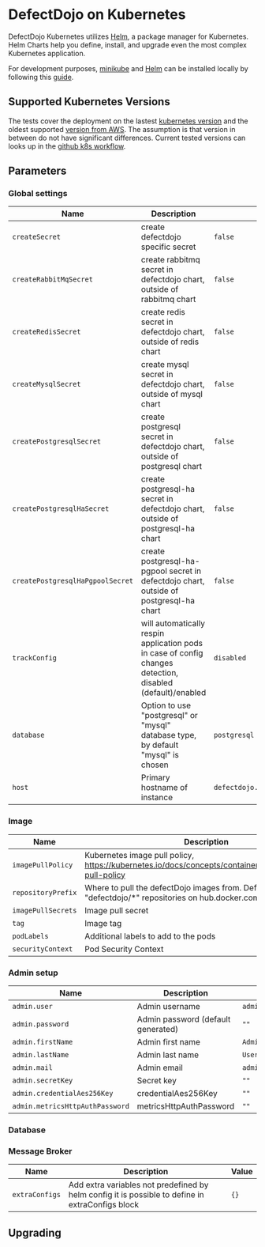# DefectDojo on Kubernetes

DefectDojo Kubernetes utilizes [Helm](https://helm.sh/), a
package manager for Kubernetes. Helm Charts help you define, install, and
upgrade even the most complex Kubernetes application.

For development purposes,
[minikube](https://kubernetes.io/docs/tasks/tools/install-minikube/)
and [Helm](https://helm.sh/) can be installed locally by following
this [guide](https://helm.sh/docs/using_helm/#installing-helm).

## Supported Kubernetes Versions
The tests cover the deployment on the lastest [kubernetes version](https://kubernetes.io/releases/) and the oldest supported [version from AWS](https://docs.aws.amazon.com/eks/latest/userguide/kubernetes-versions.html#available-versions). The assumption is that version in between do not have significant differences. Current tested versions can looks up in the [github k8s workflow](https://github.com/DefectDojo/django-DefectDojo/blob/master/.github/workflows/k8s-testing.yml).

## Parameters

### Global settings

| Name                             | Description                                                                                                | Value                               |
| -------------------------------- | ---------------------------------------------------------------------------------------------------------- | ----------------------------------- |
| `createSecret`                   | create defectdojo specific secret                                                                          | `false`                             |
| `createRabbitMqSecret`           | create rabbitmq secret in defectdojo chart, outside of rabbitmq chart                                      | `false`                             |
| `createRedisSecret`              | create redis secret in defectdojo chart, outside of redis chart                                            | `false`                             |
| `createMysqlSecret`              | create mysql secret in defectdojo chart, outside of mysql chart                                            | `false`                             |
| `createPostgresqlSecret`         | create postgresql secret in defectdojo chart, outside of postgresql chart                                  | `false`                             |
| `createPostgresqlHaSecret`       | create postgresql-ha secret in defectdojo chart, outside of postgresql-ha chart                            | `false`                             |
| `createPostgresqlHaPgpoolSecret` | create postgresql-ha-pgpool secret in defectdojo chart, outside of postgresql-ha chart                     | `false`                             |
| `trackConfig`                    | will automatically respin application pods in case of config changes detection, disabled (default)/enabled | `disabled`                          |
| `database`                       | Option to use "postgresql" or "mysql" database type, by default "mysql" is chosen                          | `postgresql`                        |
| `host`                           | Primary hostname of instance                                                                               | `defectdojo.default.minikube.local` |


### Image

| Name               | Description                                                                                            | Value        |
| ------------------ | ------------------------------------------------------------------------------------------------------ | ------------ |
| `imagePullPolicy`  | Kubernetes image pull policy, https://kubernetes.io/docs/concepts/containers/images/#image-pull-policy | `Always`     |
| `repositoryPrefix` | Where to pull the defectDojo images from. Defaults to "defectdojo/*" repositories on hub.docker.com    | `defectdojo` |
| `imagePullSecrets` | Image pull secret                                                                                      | `[]`         |
| `tag`              | Image tag                                                                                              | `latest`     |
| `podLabels`        | Additional labels to add to the pods                                                                   | `{}`         |
| `securityContext`  | Pod Security Context                                                                                   | `undefined`  |


### Admin setup

| Name                            | Description                        | Value                    |
| ------------------------------- | ---------------------------------- | ------------------------ |
| `admin.user`                    | Admin username                     | `admin`                  |
| `admin.password`                | Admin password (default generated) | `""`                     |
| `admin.firstName`               | Admin first name                   | `Administrator`          |
| `admin.lastName`                | Admin last name                    | `User`                   |
| `admin.mail`                    | Admin email                        | `admin@defectdojo.local` |
| `admin.secretKey`               | Secret key                         | `""`                     |
| `admin.credentialAes256Key`     | credentialAes256Key                | `""`                     |
| `admin.metricsHttpAuthPassword` | metricsHttpAuthPassword            | `""`                     |


### Database




### Message Broker

| Name           | Description                                                                                      | Value |
| -------------- | ------------------------------------------------------------------------------------------------ | ----- |
| `extraConfigs` | Add extra variables not predefined by helm config it is possible to define in extraConfigs block | `{}`  |


## Upgrading
